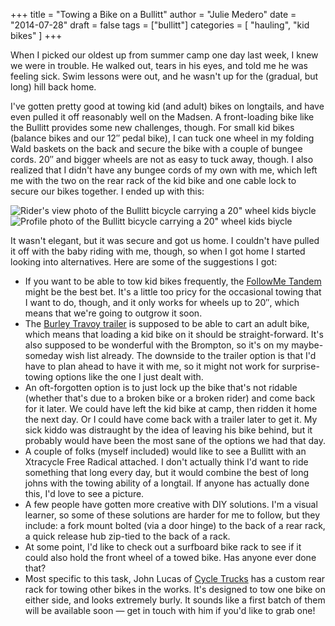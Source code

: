 +++
title = "Towing a Bike on a Bullitt"
author = "Julie Medero"
date = "2014-07-28"
draft = false
tags = ["bullitt"]
categories = [ 
	"hauling",
	"kid bikes"
]
+++

When I picked our oldest up from summer camp one day last week, I knew we were in trouble. He walked out, tears in his eyes, and told me he was feeling sick. Swim lessons were out, and he wasn't up for the (gradual, but long) hill back home.

I've gotten pretty good at towing kid (and adult) bikes on longtails, and have even pulled it off reasonably well on the Madsen. A front-loading bike like the Bullitt provides some new challenges, though. For small kid bikes (balance bikes and our 12″ pedal bike), I can tuck one wheel in my folding Wald baskets on the back and secure the bike with a couple of bungee cords. 20″ and bigger wheels are not as easy to tuck away, though. I also realized that I didn't have any bungee cords of my own with me, which left me with the two on the rear rack of the kid bike and one cable lock to secure our bikes together. I ended up with this:

![Rider's view photo of the Bullitt bicycle carrying a 20" wheel kids biycle](/images/post/IMG_6148-225x300.jpg)
![Profile photo of the Bullitt bicycle carrying a 20" wheel kids biycle](/images/post/IMG_6149-300x225.jpg)

It wasn't elegant, but it was secure and got us home. I couldn't have pulled it off with the baby riding with me, though, so when I got home I started looking into alternatives. Here are some of the suggestions I got:

* If you want to be able to tow kid bikes frequently, the [FollowMe Tandem][3] might be the best bet. It's a little too pricy for the occasional towing that I want to do, though, and it only works for wheels up to 20″, which means that we're going to outgrow it soon.
* The [Burley Travoy trailer][2] is supposed to be able to cart an adult bike, which means that loading a kid bike on it should be straight-forward. It's also supposed to be wonderful with the Brompton, so it's on my maybe-someday wish list already. The downside to the trailer option is that I'd have to plan ahead to have it with me, so it might not work for surprise-towing options like the one I just dealt with.
* An oft-forgotten option is to just lock up the bike that's not ridable (whether that's due to a broken bike or a broken rider) and come back for it later. We could have left the kid bike at camp, then ridden it home the next day. Or I could have come back with a trailer later to get it. My sick kiddo was distraught by the idea of leaving his bike behind, but it probably would have been the most sane of the options we had that day.
* A couple of folks (myself included) would like to see a Bullitt with an Xtracycle Free Radical attached. I don't actually think I'd want to ride something that long every day, but it would combine the best of long johns with the towing ability of a longtail. If anyone has actually done this, I'd love to see a picture.
* A few people have gotten more creative with DIY solutions. I'm a visual learner, so some of these solutions are harder for me to follow, but they include: a fork mount bolted (via a door hinge) to the back of a rear rack, a quick release hub zip-tied to the back of a rack.
* At some point, I'd like to check out a surfboard bike rack to see if it could also hold the front wheel of a towed bike. Has anyone ever done that?
* Most specific to this task, John Lucas of [Cycle Trucks][1] has a custom rear rack for towing other bikes in the works. It's designed to tow one bike on either side, and looks extremely burly. It sounds like a first batch of them will be available soon — get in touch with him if you'd like to grab one!

[1]: https://www.facebook.com/cycletrucks?fref=ts
[2]: http://www.burley.com/page_12208/travoy-bike-commute-trailer
[3]: http://www.followmetandem.co.uk/
